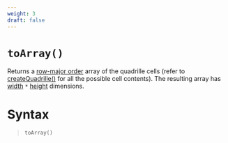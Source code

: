 ```yaml
---
weight: 3
draft: false
---
```


# `toArray()`

Returns a [row-major order](https://en.wikipedia.org/wiki/Row-_and_column-major_order) array of the quadrille cells (refer to [createQuadrille()](/docs/p5-fx/create_quadrille) for all the possible cell contents). The resulting array has [width](/docs/props#width) `*` [height](/docs/props#height) dimensions.

# Syntax

> `toArray()`